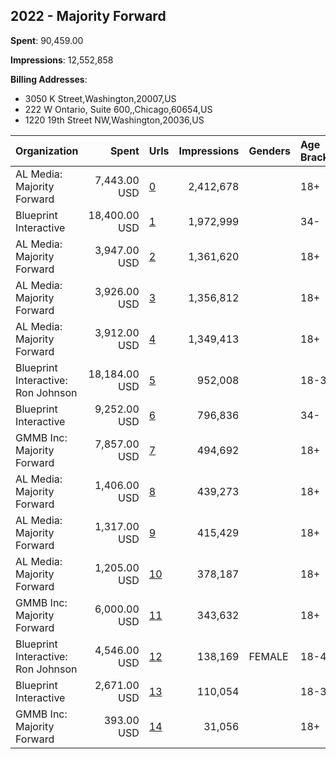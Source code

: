 ## 2022 - Majority Forward 
**Spent**: 90,459.00

**Impressions**: 12,552,858

**Billing Addresses**: 
- 3050 K Street,Washington,20007,US
- 222 W Ontario, Suite 600,,Chicago,60654,US
- 1220 19th Street NW,Washington,20036,US

|Organization|Spent|Urls|Impressions|Genders|Age Brackets|Country Codes|Billing Addresses|
|:---|---:|:---|---:|:---|:---|:---|:---|
|AL Media: Majority Forward|7,443.00 USD|[0](https://www.snap.com/political-ads/asset/b8524db62d3930ff1b0cddfd4551e137ad21bc0a18f17d7a7873b556e0af3723?mediaType=mp4)|2,412,678||18+|united states|"222 W Ontario, Suite 600,,Chicago,60654,US"|
|Blueprint Interactive|18,400.00 USD|[1](https://www.snap.com/political-ads/asset/014eff73b43f83e3fd4a7228c31c24b51f5251afd61c6e48c44ac5b87ca796ac?mediaType=mp4)|1,972,999||34-|united states|"1220 19th Street NW,Washington,20036,US"|
|AL Media: Majority Forward|3,947.00 USD|[2](https://www.snap.com/political-ads/asset/2cafe1dcb4b43cc0ae8b8a4c6955bf44d547aea7c1ef27d148fb976c2513a701?mediaType=mp4)|1,361,620||18+|united states|"222 W Ontario, Suite 600,,Chicago,60654,US"|
|AL Media: Majority Forward|3,926.00 USD|[3](https://www.snap.com/political-ads/asset/4420e734ae159ba9f357b9c736cf8c9efb80561129b421e82052ae370b30b363?mediaType=mp4)|1,356,812||18+|united states|"222 W Ontario, Suite 600,,Chicago,60654,US"|
|AL Media: Majority Forward|3,912.00 USD|[4](https://www.snap.com/political-ads/asset/e8ad055fcaaac94e0e10fe069ab11d4e097ce910b2f13562fb4ca8ab1dcefe4f?mediaType=mp4)|1,349,413||18+|united states|"222 W Ontario, Suite 600,,Chicago,60654,US"|
|Blueprint Interactive: Ron Johnson|18,184.00 USD|[5](https://www.snap.com/political-ads/asset/bcc7219f267027ab2aec68621892295dc766886f3ffc6789d5144b0dcbf732c3?mediaType=mp4)|952,008||18-30|united states|"1220 19th Street NW,Washington,20036,US"|
|Blueprint Interactive|9,252.00 USD|[6](https://www.snap.com/political-ads/asset/d6f249165eef75892e620cdc7dd7429392288ea8a0698ed827dd3f0338bca108?mediaType=mp4)|796,836||34-|united states|"1220 19th Street NW,Washington,20036,US"|
|GMMB  Inc: Majority Forward|7,857.00 USD|[7](https://www.snap.com/political-ads/asset/11b1127269e0efd2272dbffddb7da6e9bc8c7cfee3722cbc8ec27623ef455e21?mediaType=mp4)|494,692||18+|united states|"3050 K Street,Washington,20007,US"|
|AL Media: Majority Forward|1,406.00 USD|[8](https://www.snap.com/political-ads/asset/2cafe1dcb4b43cc0ae8b8a4c6955bf44d547aea7c1ef27d148fb976c2513a701?mediaType=mp4)|439,273||18+|united states|"222 W Ontario, Suite 600,,Chicago,60654,US"|
|AL Media: Majority Forward|1,317.00 USD|[9](https://www.snap.com/political-ads/asset/e8ad055fcaaac94e0e10fe069ab11d4e097ce910b2f13562fb4ca8ab1dcefe4f?mediaType=mp4)|415,429||18+|united states|"222 W Ontario, Suite 600,,Chicago,60654,US"|
|AL Media: Majority Forward|1,205.00 USD|[10](https://www.snap.com/political-ads/asset/4420e734ae159ba9f357b9c736cf8c9efb80561129b421e82052ae370b30b363?mediaType=mp4)|378,187||18+|united states|"222 W Ontario, Suite 600,,Chicago,60654,US"|
|GMMB  Inc: Majority Forward|6,000.00 USD|[11](https://www.snap.com/political-ads/asset/07625b3763756665b092503c5cfa7010759a0e55a9652af77c17ec36ebc8e6c7?mediaType=mp4)|343,632||18+|united states|"3050 K Street,Washington,20007,US"|
|Blueprint Interactive: Ron Johnson|4,546.00 USD|[12](https://www.snap.com/political-ads/asset/0bd8676d17c15fda7c636c01cf28443c0b576ddb922434b7f38089fe6dc0852e?mediaType=mp4)|138,169|FEMALE|18-45|united states|"1220 19th Street NW,Washington,20036,US"|
|Blueprint Interactive|2,671.00 USD|[13](https://www.snap.com/political-ads/asset/c8e1fe2d5ee3e6030840062b717ac1d0d94f6bb9c02687c561570ca315e174fe?mediaType=mp4)|110,054||18-34|united states|"1220 19th Street NW,Washington,20036,US"|
|GMMB  Inc: Majority Forward|393.00 USD|[14](https://www.snap.com/political-ads/asset/9764ca11dc57b2d08eb5bd771ff2d64ed51676dd8076b76b4bd6be74dcec40a7?mediaType=mp4)|31,056||18+|united states|"3050 K Street,Washington,20007,US"|
